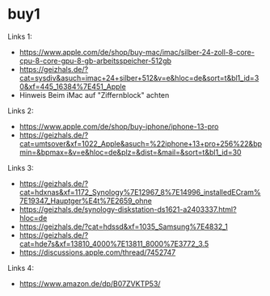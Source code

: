 # buy1

Links 1:
- https://www.apple.com/de/shop/buy-mac/imac/silber-24-zoll-8-core-cpu-8-core-gpu-8-gb-arbeitsspeicher-512gb
- https://geizhals.de/?cat=sysdiv&asuch=imac+24+silber+512&v=e&hloc=de&sort=t&bl1_id=30&xf=445_16384%7E451_Apple
- Hinweis Beim iMac auf "Ziffernblock" achten

Links 2:
- https://www.apple.com/de/shop/buy-iphone/iphone-13-pro
- https://geizhals.de/?cat=umtsover&xf=1022_Apple&asuch=%22iphone+13+pro+256%22&bpmin=&bpmax=&v=e&hloc=de&plz=&dist=&mail=&sort=t&bl1_id=30

Links 3:
- https://geizhals.de/?cat=hdxnas&xf=1172_Synology%7E12967_8%7E14996_installedECram%7E19347_Hauptger%E4t%7E2659_ohne
- https://geizhals.de/synology-diskstation-ds1621-a2403337.html?hloc=de
- https://geizhals.de/?cat=hdssd&xf=1035_Samsung%7E4832_1
- https://geizhals.de/?cat=hde7s&xf=13810_4000%7E13811_8000%7E3772_3.5
- https://discussions.apple.com/thread/7452747

Links 4:
- https://www.amazon.de/dp/B07ZVKTP53/
